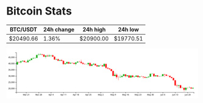 # Bitcoin Stats

BTC/USDT|24h change|24h high|24h low|
|---|---|---|---|
|$20490.66|1.36%|$20900.00|$19770.51|

<img src="./chart.svg">
